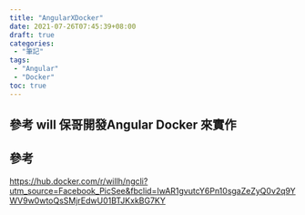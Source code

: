 ```yaml
---
title: "AngularXDocker"
date: 2021-07-26T07:45:39+08:00
draft: true
categories:
 - "筆記"
tags:
 - "Angular"
 - "Docker"
toc: true
---
```


## 參考 will 保哥開發Angular Docker 來實作
<!-- 簡介 -->
<!--more-->








## 參考

https://hub.docker.com/r/willh/ngcli?utm_source=Facebook_PicSee&fbclid=IwAR1gvutcY6Pn10sgaZeZyQ0v2q9YWV9w0wtoQsSMjrEdwU01BTJKxkBG7KY